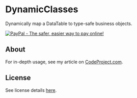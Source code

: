 DynamicClasses
==============

Dynamically map a DataTable to type-safe business objects.

[![PayPal - The safer, easier way to pay online!](https://www.paypalobjects.com/en_US/i/btn/btn_donateCC_LG.gif "PayPal - The safer, easier way to pay online!")](https://www.paypal.com/cgi-bin/webscr?cmd=_s-xclick&hosted_button_id=Q7Q9BQ3JY55CW)

## About

For in-depth usage, see my article on [CodeProject.com](http://www.codeproject.com/Articles/325876/Dynamically-Map-SQL-Resultset-to-Business-Object).

## License

See license details [here](https://github.com/AweSamNet/DynamicClasses/blob/master/LICENSE).
